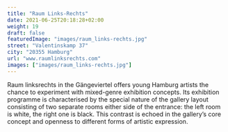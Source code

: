 ```yaml
---
title: "Raum Links-Rechts"
date: 2021-06-25T20:18:28+02:00
weight: 19
draft: false
featuredImage: "images/raum_links-rechts.jpg"
street: "Valentinskamp 37"
city: "20355 Hamburg"
url: "www.raumlinksrechts.com"
images: ["images/raum_links-rechts.jpg"]
---
```


Raum linksrechts in the Gängeviertel offers young Hamburg artists the
chance to experiment with mixed-genre exhibition concepts. Its exhibition
programme is characterised by the special nature of the gallery layout
consisting of two separate rooms either side of the entrance: the left
room is white, the right one is black. This contrast is echoed in the gallery’s
core concept and openness to different forms of artistic expression.
